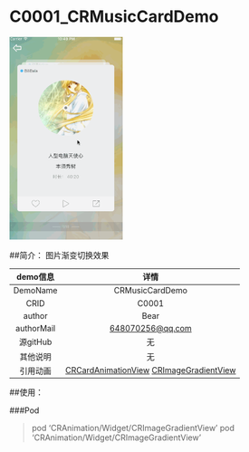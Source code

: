 # C0001_CRMusicCardDemo
<img src="CRMusicCardDemoVC.gif" width=200 />

##简介：
图片渐变切换效果

| demo信息    | 详情                  |
|:-----------:|:---------------------:|
| DemoName    | CRMusicCardDemo       |
| CRID        | C0001                 |
| author      | Bear                  |
| authorMail  | 648070256@qq.com      |
| 源gitHub    | 无                    |
| 其他说明    | 无                    |
| 引用动画    | [CRCardAnimationView](https://github.com/BearRan/CRAnimation/tree/master/Example/CRAnimation/Demo/WidgetDemo/S0002_CRImageGradientViewDemo) [CRImageGradientView](https://github.com/BearRan/CRAnimation/tree/master/Example/CRAnimation/Demo/WidgetDemo/S0002_CRImageGradientViewDemo)|

##使用：

###Pod
>pod ‘CRAnimation/Widget/CRImageGradientView’
>pod ‘CRAnimation/Widget/CRImageGradientView’
